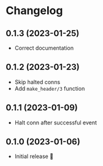 # Changelog

## 0.1.3 (2023-01-25)

- Correct documentation

## 0.1.2 (2023-01-23)

- Skip halted conns
- Add `make_header/3` function

## 0.1.1 (2023-01-09)

- Halt conn after successful event

## 0.1.0 (2023-01-06)

- Initial release :tada:
